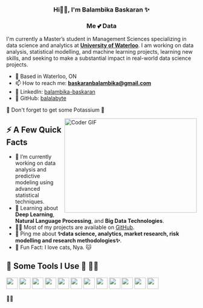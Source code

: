 <h3 align=center>Hi👋😊, I'm Balambika Baskaran ✨</h3>
<h3 align="center">Me 💕 Data </h3>

I'm currently a Master’s student in Management Sciences specializing in data science and analytics at **[University of Waterloo](#)**. I am working on data analysis, statistical modelling, and machine learning projects, learning new skills, and seeking to make a substantial impact in real-world data science projects.

- 🌁 Based in Waterloo, ON
- 📫 How to reach me: **baskaranbalambika@gmail.com**
- 🔗 LinkedIn: [balambika-baskaran](https://www.linkedin.com/in/balambika-baskaran)
- 💼 GitHub: [balalabyte](https://github.com/balalabyte)

🍌 Don't forget to get some Potassium 🍌                                                               


<img align="right" alt="Coder GIF" height=250 width=350 src="https://cdn.dribbble.com/users/2704414/screenshots/7466903/media/b08ab576316bd4582fef189f471cd9e5.gif"/>


## ⚡️ A Few Quick Facts

- 🔭 I’m currently working on data analysis and predictive modeling using advanced statistical techniques.
- 🧐 Learning about **Deep Learning**, **Natural Language Processing**, and **Big Data Technologies**.
- 👨‍💻 Most of my projects are available on [GitHub](https://github.com/balalabyte).
- 💬 Ping me about **✨data science, analytics, market research, risk modelling and research methodologies✨**.
- 🎉 Fun Fact: I love cats, Nya. 🐱


## 🚀 Some Tools I Use 🌱 👨‍💻

<p>
  <img src="https://img.shields.io/badge/-Java-007396?style=flat-square&logo=java" height="30" />
  <img src="https://img.shields.io/badge/-Python-3776AB?style=flat-square&logo=Python" height="30" />
  <img src="https://img.shields.io/badge/-R-276DC3?style=flat-square&logo=r" height="30" />
  <img src="https://img.shields.io/badge/-MATLAB-0076A8?style=flat-square&logo=mathworks" height="30" />
  <img src="https://img.shields.io/badge/-SQL-4479A1?style=flat-square&logo=mysql" height="30" />
  <img src="https://img.shields.io/badge/-TensorFlow-FF6F00?style=flat-square&logo=TensorFlow" height="30" />
  <img src="https://img.shields.io/badge/-Keras-D00000?style=flat-square&logo=Keras" height="30" />
  <img src="https://img.shields.io/badge/-Tableau-E97627?style=flat-square&logo=Tableau" height="30" />
  <img src="https://img.shields.io/badge/-AWS-232F3E?style=flat-square&logo=amazon-aws" height="30" />
  <img src="https://img.shields.io/badge/-Google_Cloud-4285F4?style=flat-square&logo=google-cloud" height="30" />
  <img src="https://img.shields.io/badge/-Microsoft_Azure-0089D6?style=flat-square&logo=microsoft-azure" height="30" />
  <img src="https://img.shields.io/badge/-Microsoft_Excel-217346?style=flat-square&logo=microsoft-excel" height="30" />

</p>

🌸✨
